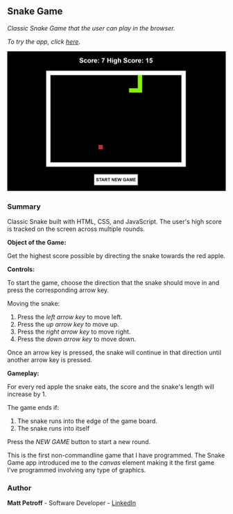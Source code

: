 ## Snake Game

_Classic Snake Game that the user can play in the browser._

_To try the app, click [here](https://matthewpetroff.github.io/snake-game/)._

![Screenshot](https://github.com/MatthewPetroff/snake-game/blob/master/Screenshot.PNG)

### Summary

Classic Snake built with HTML, CSS, and JavaScript. The user's high score is tracked on the screen across multiple rounds.

__Object of the Game:__

Get the highest score possible by directing the snake towards the red apple.

__Controls:__

To start the game, choose the direction that the snake should move in and press the corresponding arrow key.

Moving the snake:
1. Press the _left arrow key_ to move left.
2. Press the _up arrow key_ to move up.
3. Press the _right arrow key_ to move right.
4. Press the _down arrow key_ to move down.

Once an arrow key is pressed, the snake will continue in that direction until another arrow key is pressed.

__Gameplay:__

For every red apple the snake eats, the score and the snake's length will increase by 1.

The game ends if:
1. The snake runs into the edge of the game board.
2. The snake runs into itself

Press the _NEW GAME_ button to start a new round.

This is the first non-commandline game that I have programmed. The Snake Game app introduced me to the _canvas_ element making it the first game I've programmed involving any type of graphics.

### Author

__Matt Petroff__ - Software Developer - [LinkedIn](https://www.linkedin.com/in/matthewpetroff/)